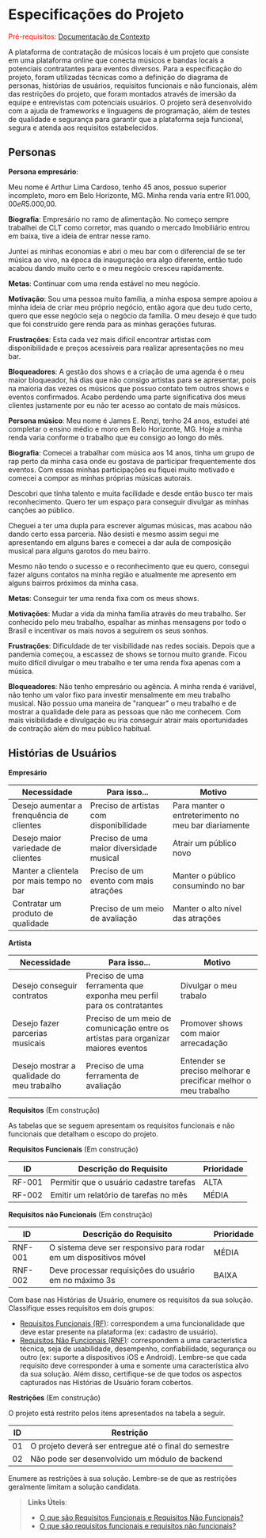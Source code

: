 # Especificações do Projeto

<span style="color:red">Pré-requisitos: <a href="1-Documentação de Contexto.md"> Documentação de Contexto</a></span>

A plataforma de contratação de músicos locais é um projeto que consiste em uma plataforma online que conecta músicos e bandas locais a potenciais contratantes para eventos diversos. Para a especificação do projeto, foram utilizadas técnicas como a definição do diagrama de personas, histórias de usuários, requisitos funcionais e não funcionais, além das restrições do projeto, que foram montados através de imersão da equipe e entrevistas com potenciais usuários. O projeto será desenvolvido com a ajuda de frameworks e linguagens de programação, além de testes de qualidade e segurança para garantir que a plataforma seja funcional, segura e atenda aos requisitos estabelecidos.

## Personas

**Persona empresário**:

Meu nome é Arthur Lima Cardoso, tenho 45 anos, possuo superior incompleto, moro em Belo Horizonte, MG. Minha renda varia entre R$1.000,00 e
R$5.000,00.

**Biografia**:
Empresário no ramo de alimentação. No começo sempre trabalhei de CLT como corretor, mas quando o mercado Imobiliário entrou em baixa, tive a ideia de entrar nesse ramo. 

Juntei as minhas economias e abri o meu bar com o diferencial de se ter música ao vivo, na época da inauguração era algo diferente, então tudo acabou dando muito certo e o meu negócio cresceu rapidamente.

**Metas**:
Continuar com uma renda estável no meu negócio.

**Motivação**:
Sou uma pessoa muito família, a minha esposa sempre apoiou a minha ideia de criar meu próprio negócio, então agora que deu tudo certo, quero que esse negócio seja o negócio da família. O meu desejo é que tudo que foi construído gere renda para as minhas gerações futuras.

**Frustrações**:
Esta cada vez mais difícil encontrar artistas com disponibilidade e preços acessíveis para realizar apresentações no meu bar.

**Bloqueadores**:
A gestão dos shows e a criação de uma agenda é o meu maior bloqueador, há dias que não consigo artistas para se apresentar, pois na maioria das vezes os músicos que possuo contato tem outros shows e eventos confirmados.  Acabo perdendo uma parte significativa dos meus clientes justamente por eu não ter acesso ao contato de mais músicos.

**Persona músico**:
Meu nome é James E. Renzi, tenho 24 anos, estudei até completar o ensino médio e moro em Belo Horizonte, MG. Hoje a minha renda varia conforme o trabalho que eu consigo ao longo do mês.

**Biografia**: 
Comecei a trabalhar com música aos 14 anos, tinha um grupo de rap perto da minha casa onde eu gostava de participar frequentemente dos eventos. Com essas minhas participações eu fiquei muito motivado e comecei a compor as minhas próprias músicas autorais.

Descobri que tinha talento e muita facilidade e desde então busco ter mais reconhecimento. Quero ter um espaço para conseguir divulgar as minhas canções ao público. 

Cheguei a ter uma dupla para escrever algumas músicas, mas acabou não dando certo essa parceria. Não desisti e mesmo assim segui me apresentando em alguns bares e comecei a dar aula de composição musical para alguns garotos do meu bairro.

Mesmo não tendo o sucesso e o reconhecimento que eu quero, consegui fazer alguns contatos na minha região e atualmente me apresento em alguns bairros próximos da minha casa.

**Metas**:
Conseguir ter uma renda fixa com os meus shows.
 
**Motivações**:
 Mudar a vida da minha família através do meu trabalho. Ser conhecido pelo meu trabalho, espalhar as minhas mensagens por todo o Brasil e incentivar os mais novos a seguirem os seus sonhos.
 
**Frustrações**:
Dificuldade de ter visibilidade nas redes sociais. Depois que a pandemia começou, a escassez de shows se tornou muito grande. Ficou muito difícil divulgar o meu trabalho e ter uma renda fixa apenas com a música. 

**Bloqueadores**:
 Não tenho empresário ou agência. A minha renda é variável, não tenho um valor fixo para investir mensalmente em meu trabalho musical.
 Não possuo uma maneira de "ranquear" o meu trabalho e de mostrar a qualidade dele para as pessoas que não me conhecem. Com mais visibilidade e divulgação eu iria  conseguir atrair mais oportunidades de contração além do meu público habitual.
 
## Histórias de Usuários

**Empresário**

| Necessidade                               | Para isso...                             | Motivo                                              |
|-------------------------------------------|------------------------------------------|-----------------------------------------------------|
| Desejo aumentar a frenquência de clientes | Preciso de artistas com disponibilidade   | Para manter o entreterimento no meu bar diariamente |
| Desejo maior variedade de clientes        | Preciso de uma maior diversidade musical | Atrair um público novo                              |
| Manter a clientela por mais tempo no bar  | Preciso de um evento com mais atrações   | Manter o público consumindo no bar                  |
| Contratar um produto de qualidade         | Preciso de um meio de avaliação          | Manter o alto nível das atrações                    |



**Artista**

| Necessidade                               | Para isso...                                                                       | Motivo                                                                |
|-------------------------------------------|------------------------------------------------------------------------------------|----------------------------------------------------------------------|
| Desejo conseguir contratos                | Preciso de uma ferramenta que exponha meu perfil para os contratantes              | Divulgar o meu trabalo                                                |
| Desejo fazer parcerias musicais           | Preciso de um meio de comunicação entre os artistas para organizar maiores eventos | Promover shows com maior arrecadação                                  |
| Desejo mostrar a qualidade do meu trabalho| Preciso de uma ferramenta de avaliação                                             | Entender se preciso melhorar e precificar melhor o meu trabalho |

**Requisitos** (Em construção)

As tabelas que se seguem apresentam os requisitos funcionais e não funcionais que detalham o escopo do projeto.

**Requisitos Funcionais** (Em construção)

|ID    | Descrição do Requisito  | Prioridade |
|------|-----------------------------------------|----|
|RF-001| Permitir que o usuário cadastre tarefas | ALTA | 
|RF-002| Emitir um relatório de tarefas no mês   | MÉDIA |


**Requisitos não Funcionais** (Em construção)

|ID     | Descrição do Requisito  |Prioridade |
|-------|-------------------------|----|
|RNF-001| O sistema deve ser responsivo para rodar em um dispositivos móvel | MÉDIA | 
|RNF-002| Deve processar requisições do usuário em no máximo 3s |  BAIXA | 

Com base nas Histórias de Usuário, enumere os requisitos da sua solução. Classifique esses requisitos em dois grupos:

- [Requisitos Funcionais
 (RF)](https://pt.wikipedia.org/wiki/Requisito_funcional):
 correspondem a uma funcionalidade que deve estar presente na
  plataforma (ex: cadastro de usuário).
- [Requisitos Não Funcionais
  (RNF)](https://pt.wikipedia.org/wiki/Requisito_n%C3%A3o_funcional):
  correspondem a uma característica técnica, seja de usabilidade,
  desempenho, confiabilidade, segurança ou outro (ex: suporte a
  dispositivos iOS e Android).
Lembre-se que cada requisito deve corresponder à uma e somente uma
característica alvo da sua solução. Além disso, certifique-se de que
todos os aspectos capturados nas Histórias de Usuário foram cobertos.

**Restrições** (Em construção)

O projeto está restrito pelos itens apresentados na tabela a seguir.

|ID| Restrição                                             |
|--|-------------------------------------------------------|
|01| O projeto deverá ser entregue até o final do semestre |
|02| Não pode ser desenvolvido um módulo de backend        |


Enumere as restrições à sua solução. Lembre-se de que as restrições geralmente limitam a solução candidata.

> **Links Úteis**:
> - [O que são Requisitos Funcionais e Requisitos Não Funcionais?](https://codificar.com.br/requisitos-funcionais-nao-funcionais/)
> - [O que são requisitos funcionais e requisitos não funcionais?](https://analisederequisitos.com.br/requisitos-funcionais-e-requisitos-nao-funcionais-o-que-sao/)
